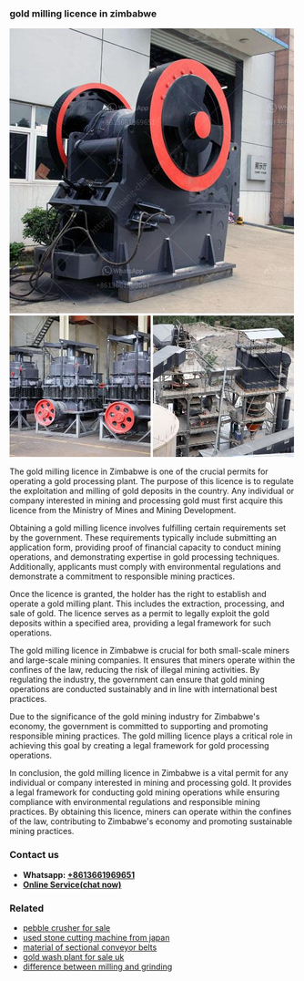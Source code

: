 <h3>gold milling licence in zimbabwe</h3><img src='1704951752.jpg' alt=''><p>The gold milling licence in Zimbabwe is one of the crucial permits for operating a gold processing plant. The purpose of this licence is to regulate the exploitation and milling of gold deposits in the country. Any individual or company interested in mining and processing gold must first acquire this licence from the Ministry of Mines and Mining Development.</p><p>Obtaining a gold milling licence involves fulfilling certain requirements set by the government. These requirements typically include submitting an application form, providing proof of financial capacity to conduct mining operations, and demonstrating expertise in gold processing techniques. Additionally, applicants must comply with environmental regulations and demonstrate a commitment to responsible mining practices.</p><p>Once the licence is granted, the holder has the right to establish and operate a gold milling plant. This includes the extraction, processing, and sale of gold. The licence serves as a permit to legally exploit the gold deposits within a specified area, providing a legal framework for such operations.</p><p>The gold milling licence in Zimbabwe is crucial for both small-scale miners and large-scale mining companies. It ensures that miners operate within the confines of the law, reducing the risk of illegal mining activities. By regulating the industry, the government can ensure that gold mining operations are conducted sustainably and in line with international best practices.</p><p>Due to the significance of the gold mining industry for Zimbabwe's economy, the government is committed to supporting and promoting responsible mining practices. The gold milling licence plays a critical role in achieving this goal by creating a legal framework for gold processing operations.</p><p>In conclusion, the gold milling licence in Zimbabwe is a vital permit for any individual or company interested in mining and processing gold. It provides a legal framework for conducting gold mining operations while ensuring compliance with environmental regulations and responsible mining practices. By obtaining this licence, miners can operate within the confines of the law, contributing to Zimbabwe's economy and promoting sustainable mining practices.</p><h3>Contact us</h3><ul><li><strong>Whatsapp:&nbsp;<a href="https://wa.me/8613661969651">+8613661969651</a></strong></li><li><a href="https://swt.shibang-china.com/?git&amp;zhl&amp;gold milling licence in zimbabwe"><strong>Online Service(chat now)</strong></a></li></ul><h3>Related</h3><ul><li><a href='pebble crusher for sale.md'>pebble crusher for sale</a></li><li><a href='used stone cutting machine from japan.md'>used stone cutting machine from japan</a></li><li><a href='material of sectional conveyor belts.md'>material of sectional conveyor belts</a></li><li><a href='gold wash plant for sale uk.md'>gold wash plant for sale uk</a></li><li><a href='difference between milling and grinding.md'>difference between milling and grinding</a></li></ul>